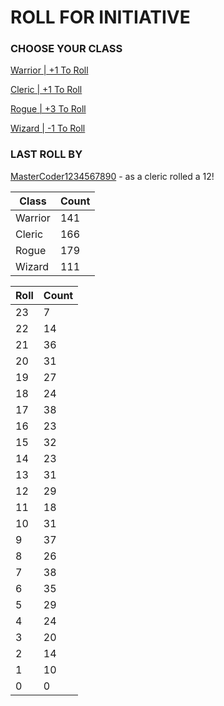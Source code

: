 # ROLL FOR INITIATIVE
### CHOOSE YOUR CLASS

[Warrior | +1 To Roll](https://github.com/benjaminsampica/benjaminsampica/issues/new?title=roll%7Cwarrior&body=Just+click+%27Submit+new+issue%27.)

[Cleric | +1 To Roll](https://github.com/benjaminsampica/benjaminsampica/issues/new?title=roll%7Ccleric&body=Just+click+%27Submit+new+issue%27.)

[Rogue | +3 To Roll](https://github.com/benjaminsampica/benjaminsampica/issues/new?title=roll%7Crogue&body=Just+click+%27Submit+new+issue%27.)

[Wizard | -1 To Roll](https://github.com/benjaminsampica/benjaminsampica/issues/new?title=roll%7Cwizard&body=Just+click+%27Submit+new+issue%27.)
### LAST ROLL BY
[MasterCoder1234567890](https://www.github.com/MasterCoder1234567890) - as a cleric rolled a 12!

|Class|Count|
|-|-|
|Warrior|141|
|Cleric|166|
|Rogue|179|
|Wizard|111|

|Roll|Count|
|-|-|
|23|7
|22|14
|21|36
|20|31
|19|27
|18|24
|17|38
|16|23
|15|32
|14|23
|13|31
|12|29
|11|18
|10|31
|9|37
|8|26
|7|38
|6|35
|5|29
|4|24
|3|20
|2|14
|1|10
|0|0
